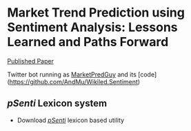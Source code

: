 # Market Trend Prediction using Sentiment Analysis: Lessons Learned and Paths Forward

[Published Paper](wisdom_paper.pdf)

Twitter bot running as [MarketPredGuy](https://twitter.com/MarketPredGuy) and its [code] (https://github.com/AndMu/Wikiled.Sentiment)

## *pSenti* Lexicon system

* Download [*pSenti*](https://github.com/AndMu/Wikiled.Sentiment/releases/tag/2.6.55) lexicon based utility

